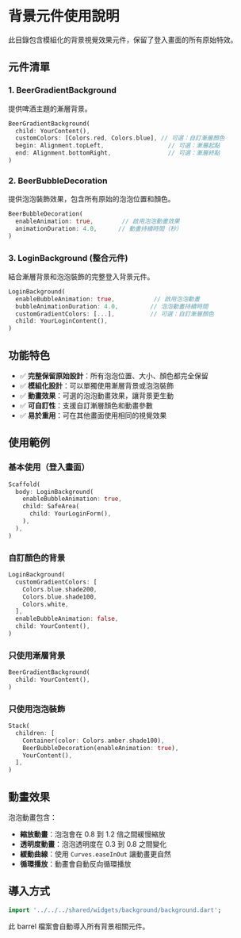 # 背景元件使用說明

此目錄包含模組化的背景視覺效果元件，保留了登入畫面的所有原始特效。

## 元件清單

### 1. BeerGradientBackground
提供啤酒主題的漸層背景。

```dart
BeerGradientBackground(
  child: YourContent(),
  customColors: [Colors.red, Colors.blue], // 可選：自訂漸層顏色
  begin: Alignment.topLeft,                  // 可選：漸層起點
  end: Alignment.bottomRight,                // 可選：漸層終點
)
```

### 2. BeerBubbleDecoration
提供泡泡裝飾效果，包含所有原始的泡泡位置和顏色。

```dart
BeerBubbleDecoration(
  enableAnimation: true,        // 啟用泡泡動畫效果
  animationDuration: 4.0,      // 動畫持續時間（秒）
)
```

### 3. LoginBackground (整合元件)
結合漸層背景和泡泡裝飾的完整登入背景元件。

```dart
LoginBackground(
  enableBubbleAnimation: true,           // 啟用泡泡動畫
  bubbleAnimationDuration: 4.0,         // 泡泡動畫持續時間
  customGradientColors: [...],          // 可選：自訂漸層顏色
  child: YourLoginContent(),
)
```

## 功能特色

- ✅ **完整保留原始設計**：所有泡泡位置、大小、顏色都完全保留
- ✅ **模組化設計**：可以單獨使用漸層背景或泡泡裝飾
- ✅ **動畫效果**：可選的泡泡動畫效果，讓背景更生動
- ✅ **可自訂性**：支援自訂漸層顏色和動畫參數
- ✅ **易於重用**：可在其他畫面使用相同的視覺效果

## 使用範例

### 基本使用（登入畫面）
```dart
Scaffold(
  body: LoginBackground(
    enableBubbleAnimation: true,
    child: SafeArea(
      child: YourLoginForm(),
    ),
  ),
)
```

### 自訂顏色的背景
```dart
LoginBackground(
  customGradientColors: [
    Colors.blue.shade200,
    Colors.blue.shade100,
    Colors.white,
  ],
  enableBubbleAnimation: false,
  child: YourContent(),
)
```

### 只使用漸層背景
```dart
BeerGradientBackground(
  child: YourContent(),
)
```

### 只使用泡泡裝飾
```dart
Stack(
  children: [
    Container(color: Colors.amber.shade100),
    BeerBubbleDecoration(enableAnimation: true),
    YourContent(),
  ],
)
```

## 動畫效果

泡泡動畫包含：
- **縮放動畫**：泡泡會在 0.8 到 1.2 倍之間緩慢縮放
- **透明度動畫**：泡泡透明度在 0.3 到 0.8 之間變化
- **緩動曲線**：使用 `Curves.easeInOut` 讓動畫更自然
- **循環播放**：動畫會自動反向循環播放

## 導入方式

```dart
import '../../../shared/widgets/background/background.dart';
```

此 barrel 檔案會自動導入所有背景相關元件。